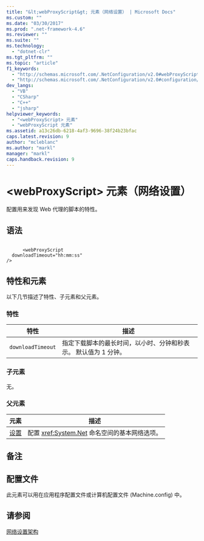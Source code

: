 ```yaml
---
title: "&lt;webProxyScript&gt; 元素（网络设置） | Microsoft Docs"
ms.custom: ""
ms.date: "03/30/2017"
ms.prod: ".net-framework-4.6"
ms.reviewer: ""
ms.suite: ""
ms.technology: 
  - "dotnet-clr"
ms.tgt_pltfrm: ""
ms.topic: "article"
f1_keywords: 
  - "http://schemas.microsoft.com/.NetConfiguration/v2.0#webProxyScript"
  - "http://schemas.microsoft.com/.NetConfiguration/v2.0#configuration/system.net/settings/webProxyScript"
dev_langs: 
  - "VB"
  - "CSharp"
  - "C++"
  - "jsharp"
helpviewer_keywords: 
  - "<webProxyScript> 元素"
  - "webProxyScript 元素"
ms.assetid: a13c26db-6218-4af3-9696-38f24b23bfac
caps.latest.revision: 9
author: "mcleblanc"
ms.author: "markl"
manager: "markl"
caps.handback.revision: 9
---
```

# &lt;webProxyScript&gt; 元素（网络设置）
配置用来发现 Web 代理的脚本的特性。  
  
## 语法  
  
```  
  
      <webProxyScript  
  downloadTimeout="hh:mm:ss"  
/>  
```  
  
## 特性和元素  
 以下几节描述了特性、子元素和父元素。  
  
### 特性  
  
|特性|描述|  
|--------|--------|  
|`downloadTimeout`|指定下载脚本的最长时间，以小时、分钟和秒表示。  默认值为 1 分钟。|  
  
### 子元素  
 无。  
  
### 父元素  
  
|元素|描述|  
|--------|--------|  
|[设置](../../../../../docs/framework/configure-apps/file-schema/network/settings-element-network-settings.md)|配置 <xref:System.Net> 命名空间的基本网络选项。|  
  
## 备注  
  
## 配置文件  
 此元素可以用在应用程序配置文件或计算机配置文件 \(Machine.config\) 中。  
  
## 请参阅  
 [网络设置架构](../../../../../docs/framework/configure-apps/file-schema/network/index.md)